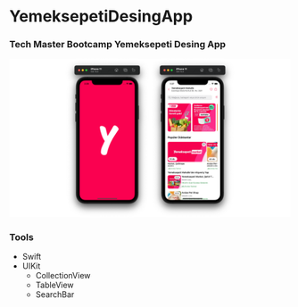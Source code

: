 # YemeksepetiDesingApp

### Tech Master Bootcamp Yemeksepeti Desing App

![Simulator](https://github.com/berkayyalcn21/YemeksepetiDesingApp/blob/main/Ads%C4%B1z%20tasar%C4%B1m.png)

### Tools

- Swift
- UIKit
  - CollectionView
  - TableView
  - SearchBar


